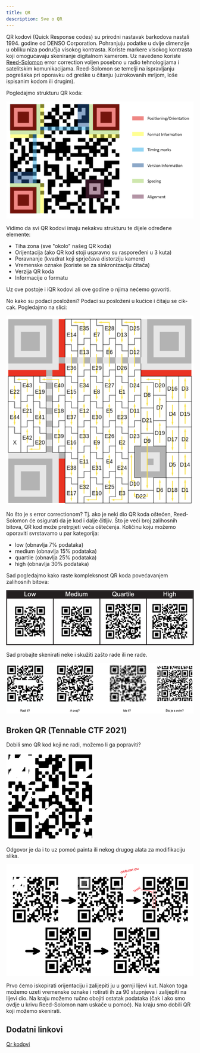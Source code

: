 ```yaml
---
title: QR
description: Sve o QR
---
```


QR kodovi (Quick Response codes) su prirodni nastavak barkodova nastali 1994. godine od DENSO Corporation. Pohranjuju podatke u dvije dimenzije u obliku niza područja visokog kontrasta. Koriste markere visokog kontrasta koji omogućavaju skeniranje digitalnom kamerom. Uz navedeno koriste [Reed-Solomon](https://en.wikipedia.org/wiki/Reed–Solomon_error_correction) error correction voljen posebno u radio tehnologijama i satelitskim komunikacijama.
Reed-Solomon se temelji na ispravljanju pogrešaka pri oporavku od greške u čitanju (uzrokovanih mrljom, loše ispisanim kodom ili drugim).

Pogledajmo strukturu QR koda:

![QR](./src/images/osint/qr.png)

Vidimo da svi QR kodovi imaju nekakvu strukturu te dijele određene elemente:

- Tiha zona (sve "okolo" našeg QR koda)
- Orijentacija (ako QR kod stoji uspravno su raspoređeni u 3 kuta)
- Poravnanje (kvadrat koji sprječava distorziju kamere)
- Vremenske oznake (koriste se za sinkronizaciju čitača)
- Verzija QR koda
- Informacije o formatu

Uz ove postoje i iQR kodovi ali ove godine o njima nećemo govoriti.

No kako su podaci posloženi? Podaci su posloženi u kućice i čitaju se cik-cak. Pogledajmo na slici:

![QRPayload](./src/images/osint/qrPayload.png)

No što je s error correctionom? Tj. ako je neki dio QR koda oštećen, Reed-Solomon će osigurati da je kod i dalje čitljiv. Što je veći broj zalihosnih bitova, QR kod može pretrpjeti veća oštećenja. Količinu koju možemo oporaviti svrstavamo u par kategorija:

- low (obnavlja 7% podataka)
- medium (obnavlja 15% podataka)
- quartile (obnavlja 25% podataka)
- high (obnavlja 30% podataka)

Sad pogledajmo kako raste kompleksnost QR koda povećavanjem zalihosnih bitova:

![QR Error](./src/images/osint/qrError.png)

Sad probajte skenirati neke i skužiti zašto rade ili ne rade.

![Scan qr](./src/images/osint/scanQr.png)

## Broken QR (Tennable CTF 2021)

Dobili smo QR kod koji ne radi, možemo li ga popraviti?

![Broken QR](./src/images/osint/brokenQr.png)

Odgovor je da i to uz pomoć painta ili nekog drugog alata za modifikaciju slika.

![Broken QR Fix](./src/images/osint/brokenQrFix.png)

Prvo ćemo iskopirati orijentaciju i zalijepiti ju u gornji lijevi kut. Nakon toga možemo uzeti vremenske oznake i rotirati ih za 90 stupnjeva i zalijepiti na lijevi dio. Na kraju možemo ručno obojiti ostatak podataka (čak i ako smo ovdje u krivu Reed-Solomon nam uskače u pomoć). Na kraju smo dobili QR koji možemo skenirati.

## Dodatni linkovi

[Qr kodovi](https://www.datagenetics.com/blog/november12013/index.html)